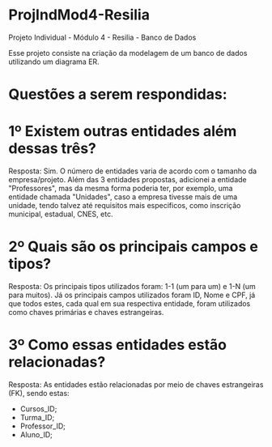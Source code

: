 # ProjIndMod4-Resilia
Projeto Individual - Módulo 4 - Resilia - Banco de Dados

Esse projeto consiste na criação da modelagem de um banco de dados utilizando um diagrama ER.

# Questões a serem respondidas:

# 1º Existem outras entidades além dessas três?
Resposta: Sim. O número de entidades varia de acordo com o tamanho da empresa/projeto. Além das 3 entidades propostas, adicionei a entidade "Professores", mas da mesma forma poderia ter, por exemplo, uma entidade chamada "Unidades", caso a empresa tivesse mais de uma unidade, tendo talvez até requisitos mais especificos, como inscrição municipal, estadual, CNES, etc.

# 2º Quais são os principais campos e tipos?
Resposta: Os principais tipos utilizados foram: 1-1 (um para um) e 1-N (um para muitos). Já os principais campos utilizados foram ID, Nome e CPF, já que todos estes, cada qual em sua respectiva entidade, foram utilizados como chaves primárias e chaves estrangeiras.

# 3º Como essas entidades estão relacionadas?
Resposta: As entidades estão relacionadas por meio de chaves estrangeiras (FK), sendo estas:

- Cursos_ID;
- Turma_ID;
- Professor_ID;
- Aluno_ID;
